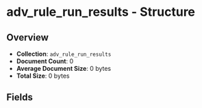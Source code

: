 # adv_rule_run_results - Structure

## Overview
- **Collection**: `adv_rule_run_results`
- **Document Count**: 0
- **Average Document Size**: 0 bytes
- **Total Size**: 0 bytes

## Fields


